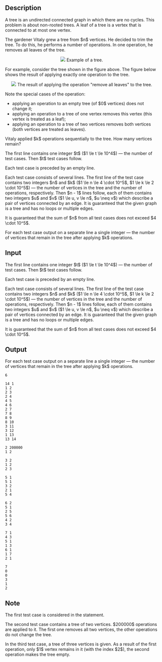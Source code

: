 ## Description

<div><p>A tree is an undirected connected graph in which there are no cycles. This problem is about non-rooted trees. A leaf of a tree is a vertex that is connected to <span class="tex-font-style-bf">at most one</span> vertex.</p><p>The gardener Vitaly grew a tree from $n$ vertices. He decided to trim the tree. To do this, he performs a number of operations. In one operation, he removes <span class="tex-font-style-bf">all</span> leaves of the tree.</p><center> <img class="tex-graphics" src="file://ajrNLfab.png" style="max-width: 100.0%;max-height: 100.0%;"> <span class="tex-font-size-small">Example of a tree.</span> </center><p>For example, consider the tree shown in the figure above. The figure below shows the result of applying exactly one operation to the tree.</p><center> <img class="tex-graphics" src="file://VyJFLm7D.png" style="max-width: 100.0%;max-height: 100.0%;"> <span class="tex-font-size-small">The result of applying the operation "remove all leaves" to the tree.</span> </center><p>Note the special cases of the operation:</p><ul> <li> applying an operation to an empty tree (of $0$ vertices) does not change it; </li><li> applying an operation to a tree of one vertex removes this vertex (this vertex is treated as a leaf); </li><li> applying an operation to a tree of two vertices removes both vertices (both vertices are treated as leaves). </li></ul><p>Vitaly applied $k$ operations sequentially to the tree. How many vertices remain?</p></div><div class="input-specification"><p>The first line contains one integer $t$ ($1 \le t \le 10^4$) — the number of test cases. Then $t$ test cases follow.</p><p>Each test case is preceded by an empty line.</p><p>Each test case consists of several lines. The first line of the test case contains two integers $n$ and $k$ ($1 \le n \le 4 \cdot 10^5$, $1 \le k \le 2 \cdot 10^5$) — the number of vertices in the tree and the number of operations, respectively. Then $n - 1$ lines follow, each of them contains two integers $u$ and $v$ ($1 \le u, v \le n$, $u \neq v$) which describe a pair of vertices connected by an edge. It is guaranteed that the given graph is a tree and has no loops or multiple edges.</p><p>It is guaranteed that the sum of $n$ from all test cases does not exceed $4 \cdot 10^5$.</p></div><div class="output-specification"><p>For each test case output on a separate line a single integer — the number of vertices that remain in the tree after applying $k$ operations.</p></div>

## Input

<p>The first line contains one integer $t$ ($1 \le t \le 10^4$) — the number of test cases. Then $t$ test cases follow.</p><p>Each test case is preceded by an empty line.</p><p>Each test case consists of several lines. The first line of the test case contains two integers $n$ and $k$ ($1 \le n \le 4 \cdot 10^5$, $1 \le k \le 2 \cdot 10^5$) — the number of vertices in the tree and the number of operations, respectively. Then $n - 1$ lines follow, each of them contains two integers $u$ and $v$ ($1 \le u, v \le n$, $u \neq v$) which describe a pair of vertices connected by an edge. It is guaranteed that the given graph is a tree and has no loops or multiple edges.</p><p>It is guaranteed that the sum of $n$ from all test cases does not exceed $4 \cdot 10^5$.</p>

## Output

<p>For each test case output on a separate line a single integer — the number of vertices that remain in the tree after applying $k$ operations.</p>





```input1
6

14 1
1 2
2 3
2 4
4 5
4 6
2 7
7 8
8 9
8 10
3 11
3 12
1 13
13 14

2 200000
1 2

3 2
1 2
2 3

5 1
5 1
3 2
2 1
5 4

6 2
5 1
2 5
5 6
4 2
3 4

7 1
4 3
5 1
1 3
6 1
1 7
2 1
```




```output1
7
0
0
3
1
2
```



## Note

<p>The first test case is considered in the statement.</p><p>The second test case contains a tree of two vertices. $200000$ operations are applied to it. The first one removes all two vertices, the other operations do not change the tree.</p><p>In the third test case, a tree of three vertices is given. As a result of the first operation, only $1$ vertex remains in it (with the index $2$), the second operation makes the tree empty.</p>
